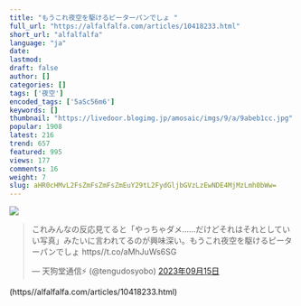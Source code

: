 ```yaml
---
title: "もうこれ夜空を駆けるピーターパンでしょ "
full_url: "https://alfalfalfa.com/articles/10418233.html"
short_url: "alfalfalfa"
language: "ja"
date: 
lastmod: 
draft: false
author: []
categories: []
tags: ['夜空']
encoded_tags: ['5aSc56m6']
keywords: []
thumbnail: "https://livedoor.blogimg.jp/amosaic/imgs/9/a/9abeb1cc.jpg"
popular: 1908
latest: 216
trend: 657
featured: 995
views: 177
comments: 16
weight: 7
slug: aHR0cHMvL2FsZmFsZmFsZmEuY29tL2FydGljbGVzLzEwNDE4MjMzLmh0bWw=
---
```


![](https://livedoor.blogimg.jp/amosaic/imgs/9/a/9abeb1cc.jpg)

<blockquote class='twitter-tweet'><p lang='ja' dir='ltr'>これみんなの反応見てると「やっちゃダメ……だけどそれはそれとしていい写真」みたいに言われてるのが興味深い。もうこれ夜空を駆けるピーターパンでしょ https//t.co/aMhJuWs6SG</p>— 天狗堂通信⚡ (@tengudosyobo) <a href='https//twitter.com/tengudosyobo/status/1702472439677284848' target='_blank' rel='nofollow'>2023年09月15日</a></blockquote> 

(https//alfalfalfa.com/articles/10418233.html)
